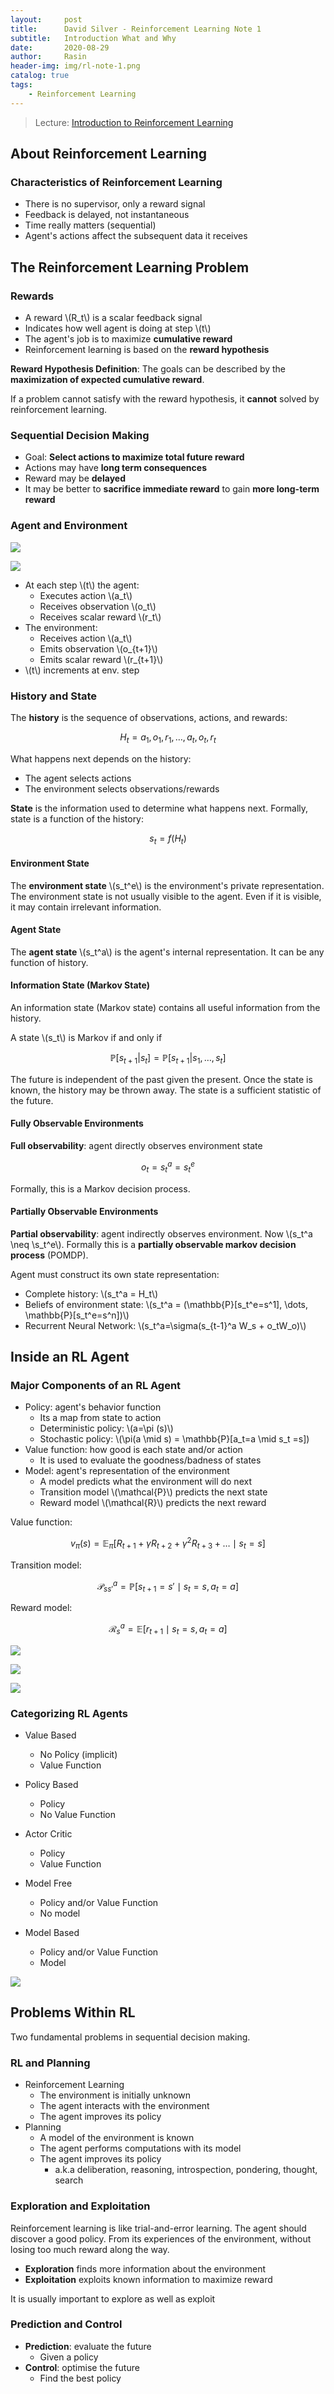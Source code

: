 ```yaml
---
layout:     post
title:      David Silver - Reinforcement Learning Note 1
subtitle:   Introduction What and Why
date:       2020-08-29
author:     Rasin
header-img: img/rl-note-1.png
catalog: true
tags:
    - Reinforcement Learning
---
```


> Lecture: [Introduction to Reinforcement Learning](https://www.davidsilver.uk/wp-content/uploads/2020/03/intro_RL.pdf) 

## About Reinforcement Learning

### Characteristics of Reinforcement Learning

- There is no supervisor, only a reward signal
- Feedback is delayed, not instantaneous
- Time really matters (sequential)
- Agent's actions affect the subsequent data it receives

## The Reinforcement Learning Problem

### Rewards

- A reward \\(R_t\\) is a scalar feedback signal
- Indicates how well agent is doing at step \\(t\\)
- The agent's job is to maximize **cumulative reward**
- Reinforcement learning is based on the **reward hypothesis**

**Reward Hypothesis Definition**: The goals can be described by the **maximization of expected cumulative reward**.

If a problem cannot satisfy with the reward hypothesis, it **cannot** solved by reinforcement learning.

### Sequential Decision Making

- Goal: **Select actions to maximize total future reward**
- Actions may have **long term consequences**
- Reward may be **delayed**
- It may be better to **sacrifice immediate reward** to gain **more long-term reward**

### Agent and Environment

![](https://raw.githubusercontent.com/rasin-tsukuba/blog-images/master/img/20200829171525.png)

![](https://raw.githubusercontent.com/rasin-tsukuba/blog-images/master/img/20200829171632.png)

- At each step \\(t\\) the agent:
    - Executes action \\(a_t\\)
    - Receives observation \\(o_t\\)
    - Receives scalar reward \\(r_t\\)
- The environment:
    - Receives action \\(a_t\\)
    - Emits observation \\(o_{t+1}\\)
    - Emits scalar reward \\(r_{t+1}\\)
- \\(t\\) increments at env. step

### History and State

The **history** is the sequence of observations, actions, and rewards:

$$
H_t = a_1, o_1, r_1, \dots, a_t, o_t, r_t
$$

What happens next depends on the history:

- The agent selects actions
- The environment selects observations/rewards

**State** is the information used to determine what happens next. Formally, state is a function of the history:

$$
s_t = f(H_t)
$$

#### Environment State

The **environment state** \\(s_t^e\\) is the environment's private representation. The environment state is not usually visible to the agent. Even if it is visible, it may contain irrelevant information.

#### Agent State

The **agent state** \\(s_t^a\\) is the agent's internal representation. It can be any function of history.

#### Information State (Markov State)

An information state (Markov state) contains all useful information from the history.

A state \\(s_t\\) is Markov if and only if

$$
\mathbb{P}[s_{t+1}|s_t] = \mathbb{P}[s_{t+1}|s_1, \dots, s_t]
$$

The future is independent of the past given the present. Once the state is known, the history may be thrown away. The state is a sufficient statistic of the future.

#### Fully Observable Environments

**Full observability**: agent directly observes environment state

$$
o_t = s_t^a = s_t^e
$$

Formally, this is a Markov decision process.

#### Partially Observable Environments

**Partial observability**: agent indirectly observes environment. Now \\(s_t^a \neq \s_t^e\\). Formally this is a **partially observable markov decision process** (POMDP).

Agent must construct its own state representation:

- Complete history: \\(s_t^a = H_t\\)
- Beliefs of environment state: \\(s_t^a = (\mathbb{P}[s_t^e=s^1], \dots, \mathbb{P}[s_t^e=s^n])\\)
- Recurrent Neural Network: \\(s_t^a=\sigma(s_{t-1}^a W_s + o_tW_o)\\)

## Inside an RL Agent

### Major Components of an RL Agent

- Policy: agent's behavior function
  - Its a map from state to action
  - Deterministic policy: \\(a=\pi (s)\\)
  - Stochastic policy: \\(\pi(a \mid s) = \mathbb{P}[a_t=a \mid s_t =s])
- Value function: how good is each state and/or action
  - It is used to evaluate the goodness/badness of states
- Model: agent's representation of the environment
  - A model predicts what the environment will do next
  - Transition model \\(\mathcal{P}\\) predicts the next state
  - Reward model \\(\mathcal{R}\\) predicts the next reward

Value function: 

$$
v_\pi(s) = \mathbb{E}_\pi [R_{t+1} + \gamma R_{t+2} + \gamma^2R_{t+3} + \dots \mid s_t=s]
$$

Transition model:

$$
\mathcal{P}_{ss'}^a=\mathbb{P}[s_{t+1}=s' \mid s_t=s, a_t=a]
$$

Reward model:

$$
\mathcal{R}_s^a = \mathbb{E}[r_{t+1} \mid s_t=s, a_t=a]
$$

![](https://raw.githubusercontent.com/rasin-tsukuba/blog-images/master/img/20200829210314.png)

![](https://raw.githubusercontent.com/rasin-tsukuba/blog-images/master/img/20200829210328.png)

![](https://raw.githubusercontent.com/rasin-tsukuba/blog-images/master/img/20200829210345.png)

### Categorizing RL Agents

- Value Based
  - No Policy (implicit)
  - Value Function
- Policy Based
  - Policy
  - No Value Function
- Actor Critic
  - Policy
  - Value Function

- Model Free
  - Policy and/or Value Function
  - No model
- Model Based
  - Policy and/or Value Function
  - Model

![](https://raw.githubusercontent.com/rasin-tsukuba/blog-images/master/img/20200829210754.png)

## Problems Within RL

Two fundamental problems in sequential decision making.

### RL and Planning

- Reinforcement Learning
  - The environment is initially unknown
  - The agent interacts with the environment
  - The agent improves its policy
- Planning
  - A model of the environment is known
  - The agent performs computations with its model
  - The agent improves its policy
    - a.k.a deliberation, reasoning, introspection, pondering, thought, search

### Exploration and Exploitation

Reinforcement learning is like trial-and-error learning. The agent should discover a good policy. From its experiences of the environment, without losing too much reward along the way.

- **Exploration** finds more information about the environment
- **Exploitation** exploits known information to maximize reward

It is usually important to explore as well as exploit

### Prediction and Control

- **Prediction**: evaluate the future
  - Given a policy
- **Control**: optimise the future
  - Find the best policy